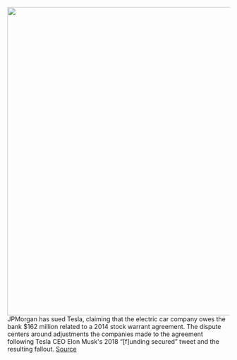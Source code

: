 <img src='https://cdn.vox-cdn.com/thumbor/Uvw-vT7oM7oQius5Cqz-SQrXXmc=/0x0:2040x1360/1200x800/filters:focal(857x517:1183x843)/cdn.vox-cdn.com/uploads/chorus_image/image/70147364/acastro_191204_1777_elon_legal_0003.0.0.jpg' width='700px' /><br/>
JPMorgan has sued Tesla, claiming that the electric car company owes the bank $162 million related to a 2014 stock warrant agreement. The dispute centers around adjustments the companies made to the agreement following Tesla CEO Elon Musk's 2018 “[f]unding secured” tweet and the resulting fallout.
<a href='https://www.theverge.com/2021/11/15/22784319/jpmorgan-tesla-lawsuit-162-million-stock-warrants-musk'> Source <a/>